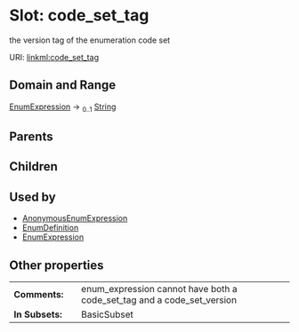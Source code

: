 
# Slot: code_set_tag

the version tag of the enumeration code set

URI: [linkml:code_set_tag](https://w3id.org/linkml/code_set_tag)


## Domain and Range

[EnumExpression](EnumExpression.md) &#8594;  <sub>0..1</sub> [String](types/String.md)

## Parents


## Children


## Used by

 * [AnonymousEnumExpression](AnonymousEnumExpression.md)
 * [EnumDefinition](EnumDefinition.md)
 * [EnumExpression](EnumExpression.md)

## Other properties

|  |  |  |
| --- | --- | --- |
| **Comments:** | | enum_expression cannot have both a code_set_tag and a code_set_version |
| **In Subsets:** | | BasicSubset |
